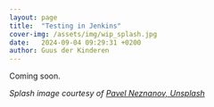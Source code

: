 ```yaml
---
layout: page
title:  "Testing in Jenkins"
cover-img: /assets/img/wip_splash.jpg
date:   2024-09-04 09:29:31 +0200
author: Guus der Kinderen
---
```


Coming soon.

_Splash image courtesy of [Pavel Neznanov, Unsplash](https://unsplash.com/photos/silver-and-gold-round-accessory-w95Fb7EEcjE?utm_content=creditShareLink&utm_medium=referral&utm_source=unsplash)_
